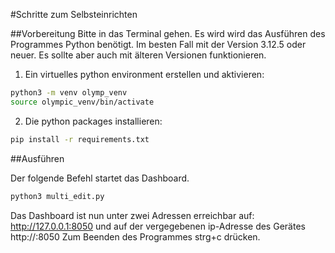 #Schritte zum Selbsteinrichten  

##Vorbereitung
Bitte in das Terminal gehen. Es wird wird das Ausführen des Programmes Python benötigt. Im besten Fall mit der Version 3.12.5 oder neuer. Es sollte aber auch mit älteren Versionen funktionieren.  

1. Ein virtuelles python environment erstellen und aktivieren:
```bash
python3 -m venv olymp_venv
source olympic_venv/bin/activate
```

2. Die python packages installieren:
```bash
pip install -r requirements.txt
```

##Ausführen

Der folgende Befehl startet das Dashboard.
```bash
python3 multi_edit.py
```
Das Dashboard ist nun unter zwei Adressen erreichbar auf: http://127.0.0.1:8050 und auf der vergegebenen ip-Adresse des Gerätes http://<lokale ip>:8050
Zum Beenden des Programmes strg+c drücken.

